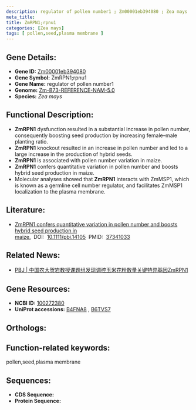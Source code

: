 ```yaml
---
description: regulator of pollen number1 ; Zm00001eb394080 ; Zea mays
meta_title:
title: ZmRPN1;rpnu1
categories: [Zea mays]
tags: [ pollen,seed,plasma membrane ]
---
```


## Gene Details:
- **Gene ID:**	[Zm00001eb394080]()
- **Gene Symbol:** ZmRPN1;rpnu1
- **Gene Name:** regulator of pollen number1
- **Genome:** [Zm-B73-REFERENCE-NAM-5.0]()
- **Species:** *Zea mays*

## Functional Description:
   - **ZmRPN1** dysfunction resulted in a substantial increase in pollen number, consequently boosting seed production by increasing female–male planting ratio.
   - **ZmRPN1** knockout resulted in an increase in pollen number and led to a large increase in the production of hybrid seeds.
   - **ZmRPN1** is associated with pollen number variation in maize.
   - **ZmRPN1** confers quantitative variation in pollen number and boosts hybrid seed production in maize.
   - Molecular analyses showed that **ZmRPN1** interacts with ZmMSP1, which is known as a germline cell number regulator, and facilitates ZmMSP1 localization to the plasma membrane.

## Literature:
   - [ZmRPN1 confers quantitative variation in pollen number and boosts hybrid seed production in maize.]( https://onlinelibrary.wiley.com/doi/10.1111/pbi.14105)&nbsp;&nbsp;DOI:&nbsp;&nbsp;[10.1111/pbi.14105](https://onlinelibrary.wiley.com/doi/10.1111/pbi.14105)&nbsp;&nbsp;PMID:&nbsp;&nbsp;[37341033](https://pubmed.ncbi.nlm.nih.gov/37341033/)

## Related News:
   - [PBJ | 中国农大贺岩教授课题组发现调控玉米花粉数量关键特异基因ZmRPN1](https://mp.weixin.qq.com/s/AodLIhzfADrHhE3yibz8Yw)

## Gene Resources:
- **NCBI ID:** [100272380](https://www.ncbi.nlm.nih.gov/gene/?term=100272380)
- **UniProt accessions:** [B4FNA8](https://www.uniprot.org/uniprotkb/B4FNA8/entry)&nbsp;,&nbsp;[B6TVS7](https://www.uniprot.org/uniprotkb/B6TVS7/entry)

## Orthologs:

## Function-related keywords:
pollen,seed,plasma membrane

## Sequences:
- **CDS Sequence:**
- **Protein Sequence:**
